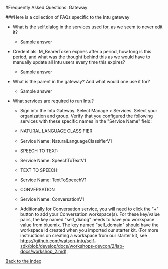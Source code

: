 #Frequently Asked Questions: Gateway

###Here is a collection of FAQs specific to the Intu gateway

* What is the self.dialog in the services used for, as we seem to never edit it?
  * Sample answer

* Credentials: M_BearerToken expires after a period, how long is this period, and what was the thought behind this as we would have to manually update all Intu users every time this expires?
  * Sample answer

* What is the parent in the gateway? And what would one use it for?
  * Sample answer
  
* What services are required to run Intu?
  * Sign into the Intu Gateway. Select Manage > Services. Select your organization and group. Verify that you configured the following services with these specific names in the "Service Name" field:
   * NATURAL LANGUAGE CLASSIFIER
   * Service Name: NaturalLanguageClassifierV1
   
   * SPEECH TO TEXT:
   * Service Name: SpeechToTextV1
   
   * TEXT TO SPEECH:
   * Service Name: TextToSpeechV1
   
   * CONVERSATION
   * Service Name: ConversationV1
   
   * Additionally for Conversation service, you will need to click the "+" button to add your Conversation workspace(s). For these key/value pairs, the key named "self_dialog" needs to have you workspace value from bluemix. The key named "self_domain" should have the workspace id created when you imported our starter kit. (For more instructions on creating a workspace from our starter kit, see https://github.com/watson-intu/self-sdk/blob/develop/docs/workshops-devcon/2/lab-docs/workshop_2.md),













[Back to the index](../../README.md)
